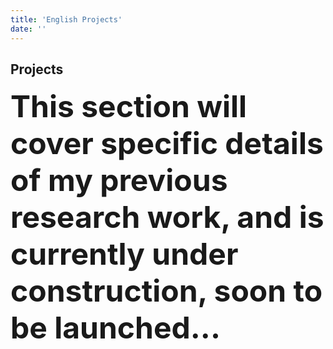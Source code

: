 ```yaml
---
title: 'English Projects'
date: ''
---
```


## Projects

<font size="10">**This section will cover specific details of my previous research work, and is currently under construction, soon to be launched...**</font>